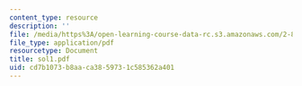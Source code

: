 ```yaml
---
content_type: resource
description: ''
file: /media/https%3A/open-learning-course-data-rc.s3.amazonaws.com/2-830j-control-of-manufacturing-processes-sma-6303-spring-2008/cd7b1073b8aaca3859731c585362a401_sol1.pdf
file_type: application/pdf
resourcetype: Document
title: sol1.pdf
uid: cd7b1073-b8aa-ca38-5973-1c585362a401
---
```

